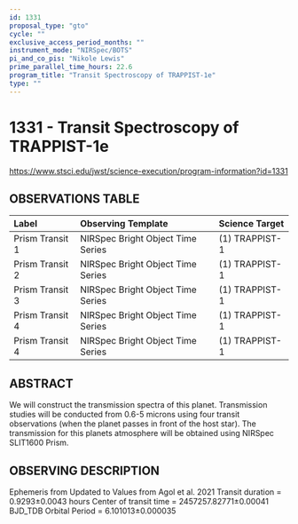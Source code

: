 ```yaml
---
id: 1331
proposal_type: "gto"
cycle: ""
exclusive_access_period_months: ""
instrument_mode: "NIRSpec/BOTS"
pi_and_co_pis: "Nikole Lewis"
prime_parallel_time_hours: 22.6
program_title: "Transit Spectroscopy of TRAPPIST-1e"
type: ""
---
```

# 1331 - Transit Spectroscopy of TRAPPIST-1e
https://www.stsci.edu/jwst/science-execution/program-information?id=1331
## OBSERVATIONS TABLE
| Label           | Observing Template             | Science Target   |
| :-------------- | :----------------------------- | :--------------- |
| Prism Transit 1 | NIRSpec Bright Object Time Series | (1) TRAPPIST-1   |
| Prism Transit 2 | NIRSpec Bright Object Time Series | (1) TRAPPIST-1   |
| Prism Transit 3 | NIRSpec Bright Object Time Series | (1) TRAPPIST-1   |
| Prism Transit 4 | NIRSpec Bright Object Time Series | (1) TRAPPIST-1   |
| Prism Transit 4 | NIRSpec Bright Object Time Series | (1) TRAPPIST-1   |

## ABSTRACT

We will construct the transmission spectra of this planet. Transmission studies will be conducted from 0.6-5 microns using four transit observations (when the planet passes in front of the host star). The transmission for this planets atmosphere will be obtained using NIRSpec SLIT1600 Prism.

## OBSERVING DESCRIPTION

Ephemeris from Updated to Values from Agol et al. 2021
Transit duration = 0.9293±0.0043 hours
Center of transit time = 2457257.82771±0.00041 BJD_TDB
Orbital Period = 6.101013±0.000035